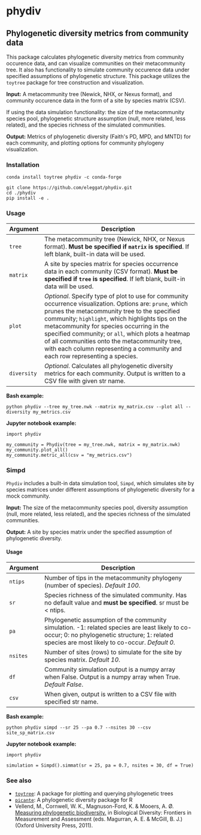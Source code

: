 # phydiv
## Phylogenetic diversity metrics from community data

This package calculates phylogenetic diversity metrics from community occurence data, and can visualize communities on their metacommunity tree. It also has functionality to simulate community occurence data under specified assumptions of phylogenetic structure. This package utilizes the `toytree` package for tree construction and visualization.

**Input:**
A metacommunity tree (Newick, NHX, or Nexus format), and community occurence data in the form of a site by species matrix (CSV).

If using the data simulation functionality: the size of the metacommunity species pool, phylogenetic structure assumption (null, more related, less related), and the species richness of the simulated communities.

**Output:** 
Metrics of phylogenetic diversity (Faith's PD, MPD, and MNTD) for each community, and plotting options for community phylogeny visualization.

### Installation
`conda install toytree phydiv -c conda-forge`

```
git clone https://github.com/eleggat/phydiv.git
cd ./phydiv
pip install -e .
```

### Usage
|Argument|Description|
|--------|-----------|
|`tree`|The metacommunity tree (Newick, NHX, or Nexus format). **Must be specified if `matrix` is specified**. If left blank, built-in data will be used.|
|`matrix`|A site by species matrix for species occurrence data in each community (CSV format). **Must be specified if `tree` is specified**. If left blank, built-in data will be used.|
|`plot`|*Optional*. Specify type of plot to use for community occurrence visualization. Options are: `prune`, which prunes the metacommunity tree to the specified community; `highlight`, which highlights tips on the metacommunity for species occurring in the specified community; or `all`, which plots a heatmap of all communities onto the metacommunity tree, with each column representing a community and each row representing a species.|
|`diversity`|*Optional*. Calculates all phylogenetic diversity metrics for each community. Output is written to a CSV file with given str name.|

**Bash example:**
```
python phydiv --tree my_tree.nwk --matrix my_matrix.csv --plot all --diversity my_metrics.csv
```

**Jupyter notebook example:**
```
import phydiv

my_community = Phydiv(tree = my_tree.nwk, matrix = my_matrix.nwk)
my_community.plot_all()
my_community.metric_all(csv = "my_metrics.csv")
```


### Simpd
`Phydiv` includes a built-in data simulation tool, `Simpd`, which simulates site by species matrices under different assumptions of phylogenetic diversity for a mock community.

**Input:**
The size of the metacommunity species pool, diversity assumption (null, more related, less related), and the species richness of the simulated communities.

**Output:** 
A site by species matrix under the specified assumption of phylogenetic diversity.

#### Usage
|Argument|Description|
|--------|-----------|
|`ntips`|Number of tips in the metacommunity phylogeny (number of species). *Default 100*.|
|`sr`|Species richness of the simulated community. Has no default value and **must be specified**. sr must be < ntips.|
|`pa`|Phylogenetic assumption of the community simulation. -1: related species are least likely to co-occur; 0: no phylogenetic structure; 1: related species are most likely to co-occur. *Default 0*.|
|`nsites`|Number of sites (rows) to simulate for the site by species matrix. *Default 10*.|
|`df`|Community simulation output is a numpy array when False. Output is a numpy array when True. *Default False*.|
|`csv`|When given, output is written to a CSV file with specified str name.|

**Bash example:**
```
python phydiv simpd --sr 25 --pa 0.7 --nsites 30 --csv site_sp_matrix.csv
```

**Jupyter notebook example:**
```
import phydiv

simulation = Simpd().simmat(sr = 25, pa = 0.7, nsites = 30, df = True)
```

### See also
- [`toytree`](https://github.com/eaton-lab/toytree): A package for plotting and querying phylogenetic trees
- [`picante`](https://github.com/skembel/picante): A phylogenetic diversity package for R
- Vellend, M., Cornwell, W. K., Magnuson-Ford, K. & Mooers, A. Ø. [Measuring phylogenetic biodiversity.](http://balsas-nahuatl.org/barcoding-electronic-docs/Vellend-et-al_Measuring-phylogenetic-diversity_2011_bookchap%5B1%5D.pdf) in Biological Diversity: Frontiers in Measurement and Assessment (eds. Magurran, A. E. & McGill, B. J.) (Oxford University Press, 2011).
